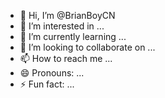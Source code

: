 - 👋 Hi, I’m @BrianBoyCN
- 👀 I’m interested in ...
- 🌱 I’m currently learning ...
- 💞️ I’m looking to collaborate on ...
- 📫 How to reach me ...
- 😄 Pronouns: ...
- ⚡ Fun fact: ...

<!---
BrianBoyCN/BrianBoyCN is a ✨ special ✨ repository because its `README.md` (this file) appears on your GitHub profile.
You can click the Preview link to take a look at your changes.
--->
